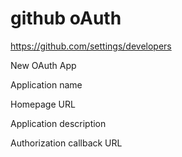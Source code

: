 # github oAuth

https://github.com/settings/developers

New OAuth App

Application name

Homepage URL

Application description

Authorization callback URL
